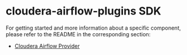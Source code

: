 # cloudera-airflow-plugins SDK

For getting started and more information about a specific component, please refer to the README in the corresponding section:
* [Cloudera Airflow Provider](cloudera_airflow_provider)
